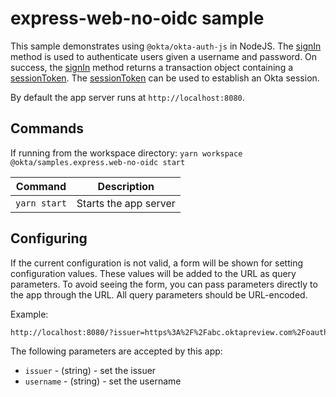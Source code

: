 [sessionToken]: https://developer.okta.com/docs/reference/api/sessions/#session-token
[signIn]: https://github.com/okta/okta-auth-js#signinoptions

# express-web-no-oidc sample

This sample demonstrates using `@okta/okta-auth-js` in NodeJS. The [signIn][signIn] method is used to authenticate users given a username and password. On success, the [signIn][signIn] method returns a transaction object containing a [sessionToken][sessionToken]. The [sessionToken][sessionToken] can be used to establish an Okta session.

By default the app server runs at `http://localhost:8080`.

## Commands

If running from the workspace directory: `yarn workspace @okta/samples.express.web-no-oidc start`

| Command               | Description                    |
| --------------------- | ------------------------------ |
| `yarn start`          | Starts the app server |

## Configuring

If the current configuration is not valid, a form will be shown for setting configuration values. These values will be added to the URL as query parameters. To avoid seeing the form, you can pass parameters directly to the app through the URL. All query parameters should be URL-encoded.

Example:

```html
http://localhost:8080/?issuer=https%3A%2F%2Fabc.oktapreview.com%2Foauth2%2Fdefault
```

The following parameters are accepted by this app:

* `issuer` - (string) - set the issuer
* `username` - (string) - set the username
